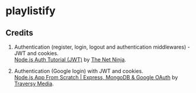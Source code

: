 # playlistify #

## Credits ##

1. Authentication (register, login, logout and authentication middlewares) - JWT and cookies. <br />
[Node.js Auth Tutorial (JWT)](https://www.youtube.com/playlist?list=PL4cUxeGkcC9iqqESP8335DA5cRFp8loyp) by [The Net Ninja](https://www.youtube.com/@NetNinja).

2. Authentication (Google login) with JWT and cookies. <br />
[Node.js App From Scratch | Express, MongoDB & Google OAuth](https://www.youtube.com/watch?v=SBvmnHTQIPY&ab_channel=TraversyMedia) by [Traversy Media](https://www.youtube.com/@TraversyMedia).